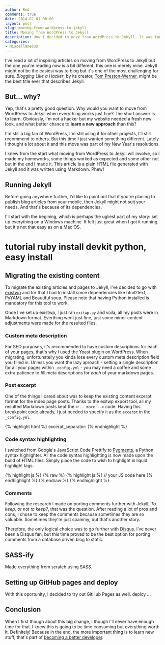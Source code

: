 ```yaml
---
author: Red
comments: true
date: 2014-02-01 08:00
layout: post
slug: moving-from-wordpress-to-jekyll
title: Moving from WordPress to Jekyll
description: How I decided to move from WordPress to Jekyll. It was fun to build, a lot to learn and very challenging.
categories:
- Miscellaneous
---
```


I've read a lot of inspiring articles on moving from WordPress to Jekyll but the one you're reading now is a bit different, this one is merely mine. Jekyll might not be the easiest way to blog but it's one of the most challenging for sure. *Blogging Like a Hacker*, by its creator, [Tom Preston-Werner](http://tom.preston-werner.com/2008/11/17/blogging-like-a-hacker.html), might be the best title ever that describes Jekyll.

<!-- more -->

## But... why?
Yep, that's a pretty good question. Why would you want to move from WordPress to Jekyll when everything works just fine? The short answer is to learn. Obviously, I'm not a hacker but my website needed a fresh new look, and what better chance to **learn a new approach** than this?

I'm still a big fan of WordPress, I'm still using it for other projects, I'll still recommend to others. But this time I just wanted something different. Lately I thought a lot about it and this move was part of my New Year's resolutions.

I knew from the start what moving from WordPress to Jekyll will involve, so I made my homeworks, some things worked as expected and some other not but in the end I made it. This article is a plain HTML file generated with Jekyll and it was written using Markdown. Phew!

## Running Jekyll

Before going anywhere further, I'd like to point out that if you're planing to publish blog articles from your mobile, then Jekyll might not suit your needs. And that's because of its dependencies.

I'll start with the begining, which is perhaps the ugliest part of my story: set up everything on a Windows machine. It felt just great when I got it running, but it's not that easy as on a Mac OS.

tutorial
ruby install
devkit
python, easy install
=====


## Migrating the existing content 
To migrate the existing articles and pages to Jekyll, I've decided to go with [existwp](https://github.com/thomasf/exitwp) and for that I had to install some dependencies like html2text, PyYAML and Beautiful soup. Please note that having Python installed is mandatory for this tool to work.

Once I've set up existwp, I just ran `exitwp.py` and voila, all my posts were in Markdown format. Everthing went just fine, just some minor content adjustments were made for the resulted files.

### Custom meta description
For SEO purposes, it's recommended to have custom descriptions for each of your pages, that's why I used the Yoast plugin on WordPress. When migrating, unfortunatelly you kinda lose every custom meta description field you filled in. Unless you want the lazy aproach - setting a single description for all your pages within `_config.yml` - you may need a coffee and some extra patience to fill meta descriptions for *each* of your markdown pages.

### Post excerpt
One of the things I cared about was to keep the existing content excerpt format for the index page posts. Thanks to the exitwp export tool, all my resulted Markdown posts kept the `<!-- more -->` code. Having this breakpoint code already, I just needed to specify it as the `excerpt` in the `_config.yml`.

{% highlight html %}
excerpt_separator: <!-- more -->
{% endhighlight %}

### Code syntax highlighting
I switched from Google's JavaScript Code Prettify to [Pygments](http://pygments.org/), a Python syntax highlighter. All the code syntax highlighting is now made upon the build of HTML files. Simply place the code to wish to highlight in liquid highlight tags.

{% highlight js %}
{% raw %}
{% highlight js %}
// your JS code here
{% endhighlight %}
{% endraw %}
{% endhighlight %}


### Comments
Following the research I made on porting comments further with Jekyll, *To keep, or not to keep?*, that was the question. After reading a lot of pros and cons, I chose to keep the comments because sometimes they are so valuable. Sometimes they're just spammy, but that's another story.

Therefore, the only logical choice was to go further with [Disqus](http://disqus.com/). I've never been a Disqus fan, but this time proved to be the best option for porting comments from a database driven blog to static.

## SASS-ify
Made everything from scratch using SASS.

## Setting up GitHub pages and deploy
With this oportunity, I decided to try out GitHub Pages as well. deploy ...

## Conclusion
When I first though about this big change, I though I'll never have enough time for that. I knew this is going to be time consuming but everything worth it. Definitely! Because in the end, the more important thing is to learn new stuff, that's part of [becoming a better developer](http://www.red-team-design.com/becoming-a-better-developer).
